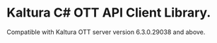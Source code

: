 # Kaltura C# OTT API Client Library.
Compatible with Kaltura OTT server version 6.3.0.29038 and above.
